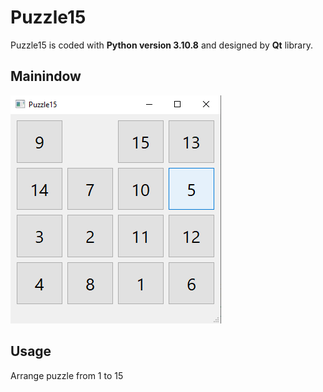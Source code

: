 # Puzzle15
Puzzle15 is coded with **Python version 3.10.8** and designed by **Qt** library.

## Mainindow
![](puzzle15.png)

## Usage
Arrange puzzle from 1 to 15
